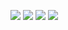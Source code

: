 ![](https://img.shields.io/docker/stars/asos/nfs-client.svg) ![](https://img.shields.io/docker/pulls/asos/nfs-client.svg) ![](https://img.shields.io/docker/automated/asos/nfs-client.svg) ![](https://img.shields.io/docker/build/asos/nfs-client.svg)
